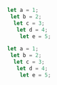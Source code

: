 

```js
let a = 1;
 let b = 2;
  let c = 3;
   let d = 4;
    let e = 5;
```

```js [1-5]
let a = 1;
 let b = 2;
  let c = 3;
   let d = 4;
    let e = 5;
```

